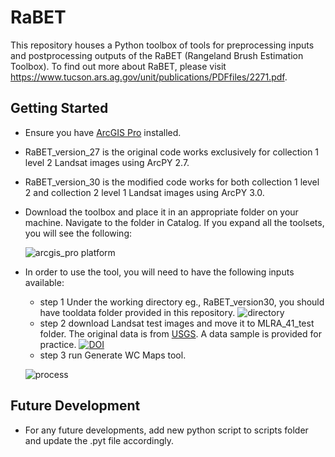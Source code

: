 # RaBET

This repository houses a Python toolbox of tools for preprocessing inputs and postprocessing outputs of the RaBET (Rangeland Brush Estimation Toolbox). To find out more about RaBET, please visit https://www.tucson.ars.ag.gov/unit/publications/PDFfiles/2271.pdf.

## Getting Started
* Ensure you have [ArcGIS Pro](https://pro.arcgis.com/en/pro-app/latest/get-started/get-started.htm) installed.
* RaBET_version_27 is the original code works exclusively for collection 1 level 2 Landsat images using ArcPY 2.7.
* RaBET_version_30 is the modified code works for both collection 1 level 2 and collection 2 level 1 Landsat images using ArcPY 3.0.
* Download the toolbox and place it in an appropriate folder on your machine. Navigate to the folder in Catalog. If you expand all the toolsets, you will see the following:

  ![arcgis_pro platform](https://user-images.githubusercontent.com/35977606/207509333-7bfd379b-7af8-44ca-b301-d0e3683cfc78.JPG)

* In order to use the tool, you will need to have the following inputs available:
   * step 1 Under the working directory eg., RaBET_version30, you should have tooldata folder provided in this repository. 
   ![directory](https://user-images.githubusercontent.com/35977606/207519859-03492c92-c560-426b-84d7-ec7bc01d8ffd.JPG)
   * step 2 download Landsat test images and move it to MLRA_41_test folder. The original data is from [USGS](https://earthexplorer.usgs.gov/). A data sample is provided for practice. [![DOI](https://zenodo.org/badge/DOI/10.5281/zenodo.7430812.svg)](https://doi.org/10.5281/zenodo.7430812)
   * step 3 run Generate WC Maps tool.
 
   ![process](https://user-images.githubusercontent.com/35977606/207519976-7197616e-331a-4cce-8e58-1d6e2c34c7fe.JPG)

## Future Development
* For any future developments, add new python script to scripts folder and update the .pyt file accordingly.

